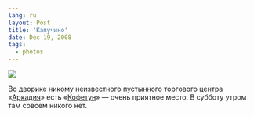 ```yaml
---
lang: ru
layout: Post
title: 'Капучино'
date: Dec 19, 2008
tags:
  - photos
---
```


![](/images/blog/2008-08-16-5d-2810-artem-sapegin.jpg)

Во дворике никому неизвестного пустынного торгового центра «[Аркадия](http://adresa.yandex.ru/company.xml?company=4422439 "Адрес ТЦ Аркадия")» есть «[Кофетун](http://www.coffeetoon.ru/ "Кофетун — Coffee and tea house")» — очень приятное место. В субботу утром там совсем никого нет.
